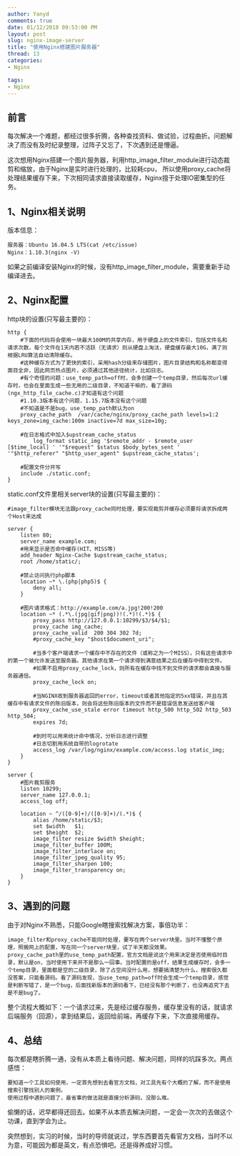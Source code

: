 ```yaml
---
author: Yanyd
comments: true
date: 01/12/2018 09:53:00 PM 
layout: post
slug: nginx-image-server
title: "使用Nginx搭建图片服务器"
thread: 13
categories: 
- Nginx

tags:
- Nginx
---
```


## 前言

每次解决一个难题，都经过很多折腾，各种查找资料、做试验，过程曲折。问题解决了而没有及时纪录整理，过阵子又忘了，下次遇到还是懵逼。

这次想用Nginx搭建一个图片服务器，利用http_image_filter_module进行动态裁剪和缩放，由于Nginx是实时进行处理的，比较耗cpu，
所以使用proxy_cache将处理结果缓存下来，下次相同请求直接读取缓存，Nginx擅于处理IO密集型的任务。

## 1、Nginx相关说明

版本信息：
	
	服务器：Ubuntu 16.04.5 LTS(cat /etc/issue)
	Nginx：1.10.3(nginx -V)

如果之前编译安装Nginx的时候，没有http_image_filter_module，需要重新手动编译进去。

## 2、Nginx配置

http块的设置(只写最主要的)：
	
	http {
		#下面的代码将会使用一块最大100M的共享内存，用于硬盘上的文件索引，包括文件名和请求次数，每个文件在1天内若不活跃（无请求）则从硬盘上淘汰，硬盘缓存最大10G，满了则根据LRU算法自动清除缓存。
		#这种缓存方式为了更快的索引，采用hash分级来存储图片，图片目录结构和名称都变得面目全非，因此网页热点图片，必须通过其他途径统计，比如日志。
		#有个奇怪的问题：use_temp_path=off时，会多创建一个temp目录，然后每次url缓存时，也会在里面生成一些无用的二级目录，不知道干嘛的，看了源码(ngx_http_file_cache.c)才知道有这个问题
		#1.10.3版本有这个问题，1.15.7版本没有这个问题
		#不知道是不是bug，use_temp_path默认为on
		proxy_cache_path  /var/cache/nginx/proxy_cache_path levels=1:2 keys_zone=img_cache:100m inactive=7d max_size=10g;
		
		#在日志格式中加入$upstream_cache_status
    		log_format static_img '$remote_addr - $remote_user [$time_local] ' '"$request" $status $body_bytes_sent ' '"$http_referer" "$http_user_agent" $upstream_cache_status';
		
		#配置文件分开写
		include ./static.conf;
	}

static.conf文件里相关server块的设置(只写最主要的)：
	
	#image_filter模块无法跟proxy_cache同时处理，要实现裁剪并缓存必须要将请求拆成两个Host来达成

	server {
	    listen 80;
	    server_name example.com;
	    #用来显示是否命中缓存(HIT、MISS等)
	    add_header Nginx-Cache $upstream_cache_status;
	    root /home/static/;

	    #禁止访问执行php脚本
	    location ~* \.(php|php5)$ {
	        deny all;
	    }
	    
	    #图片请求格式：http://example.com/a.jpg!200!200
	    location ~* (.*\.(jpg|gif|png))!(.*)!(.*)$ {
	        proxy_pass http://127.0.0.1:10299/$3/$4/$1;
	        proxy_cache img_cache;
	        proxy_cache_valid  200 304 302 7d;
	        #proxy_cache_key "$host$document_uri";
	
	        #当多个客户端请求一个缓存中不存在的文件（或称之为一个MISS），只有这些请求中的第一个被允许发送至服务器。其他请求在第一个请求得到满意结果之后在缓存中得到文件。
	        #如果不启用proxy_cache_lock，则所有在缓存中找不到文件的请求都会直接与服务器通信。
	        proxy_cache_lock on;
	
	        #当NGINX收到服务器返回的error，timeout或者其他指定的5xx错误，并且在其缓存中有请求文件的陈旧版本，则会将这些陈旧版本的文件而不是错误信息发送给客户端
	        proxy_cache_use_stale error timeout http_500 http_502 http_503 http_504;
	        expires 7d;
	
	        #到时可以用来统计命中情况，分析日志进行调整
	        #日志切割用系统自带的logrotate
	        access_log /var/log/nginx/example.com/access.log static_img;
	  	}
	}

	server {
	    #图片裁剪服务
	    listen 10299;
	    server_name 127.0.0.1;
	    access_log off;
	
	    location ~ ^/([0-9]+)/([0-9]+)/(.*)$ {
	        alias /home/static/$3;
	        set $width   $1;
	        set $height  $2;
	        image_filter resize $width $height;
	        image_filter_buffer 100M;
	        image_filter_interlace on;
	        image_filter_jpeg_quality 95;
	        image_filter_sharpen 100;
	        image_filter_transparency on;
	    }
	}

## 3、遇到的问题

由于对Nginx不熟悉，只能Google瞎搜索找解决方案，事倍功半：
	
	image_filter和proxy_cache不能同时处理，要写在两个server块里。当时不懂整个原理，照搬网上的配置，写在同一个server块里，试了半天都没效果。
	proxy_cache_path里的use_temp_path配置，官方文档是说这个用来决定是否使用临时目录，默认是on，当时使用下来并不是那么一回事。当时配置的是off，结果生成缓存时，会多一个temp目录，里面都是空的二级目录，除了占空间没什么用，想要搞清楚为什么，搜索很久都没答案，只能看源码。看了源码发现，当use_temp_path=off时会生成一个temp目录，感觉是判断写错了，是一个bug，后面找新版本的源码看下，已经没有那个判断了，也没再追究下去是不是bug了。

整个流程大概如下：一个请求过来，先是经过缓存服务，缓存里没有的话，就请求后端服务（回源），拿到结果后，返回给前端，再缓存下来，下次直接用缓存。

## 4、总结

每次都是瞎折腾一通，没有从本质上看待问题、解决问题，同样的坑踩多次。两点感悟：
	
	要知道一个工具如何使用，一定首先想到去看官方文档，对工具先有个大概的了解，而不是使用搜索引擎找别人的案例。
	使用过程中遇到问题了，最省事的做法就是直接分析源码，没那么难。

偷懒的话，迟早都得还回去。如果不从本质去解决问题，一定会一次次的去做这个功课，直到学会为止。

突然想到，实习的时候，当时的导师就说过，学东西要首先看官方文档，当时不以为意，可能因为都是英文，有点恐惧吧。还是得养成好习惯。
